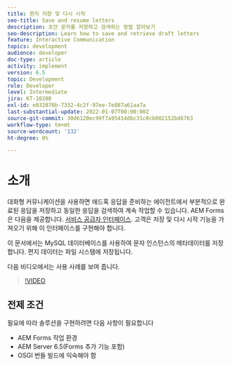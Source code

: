 ```yaml
---
title: 편지 저장 및 다시 시작
seo-title: Save and resume letters
description: 초안 문자를 저장하고 검색하는 방법 알아보기
seo-description: Learn how to save and retrieve draft letters
feature: Interactive Communication
topics: development
audience: developer
doc-type: article
activity: implement
version: 6.5
topic: Development
role: Developer
level: Intermediate
jira: KT-10208
exl-id: e032070b-7332-4c2f-97ee-7e887a61aa7a
last-substantial-update: 2022-01-07T00:00:00Z
source-git-commit: 30d6120ec99f7a95414dbc31c0cb002152bd6763
workflow-type: tm+mt
source-wordcount: '132'
ht-degree: 0%

---
```


# 소개

대화형 커뮤니케이션을 사용하면 애드혹 응답을 준비하는 에이전트에서 부분적으로 완료된 응답을 저장하고 동일한 응답을 검색하여 계속 작업할 수 있습니다. AEM Forms은 다음을 제공합니다. [서비스 공급자 인터페이스](https://developer.adobe.com/experience-manager/reference-materials/6-5/forms/javadocs/com/adobe/fd/ccm/ccr/ccrDocumentInstance/api/services/CCRDocumentInstanceService.html). 고객은 저장 및 다시 시작 기능을 가져오기 위해 이 인터페이스를 구현해야 합니다.

이 문서에서는 MySQL 데이터베이스를 사용하여 문자 인스턴스의 메타데이터를 저장합니다. 편지 데이터는 파일 시스템에 저장됩니다.

다음 비디오에서는 사용 사례를 보여 줍니다.

>[!VIDEO](https://video.tv.adobe.com/v/342129?quality=12&learn=on)

## 전제 조건

필요에 따라 솔루션을 구현하려면 다음 사항이 필요합니다

* AEM Forms 작업 환경
* AEM Server 6.5(Forms 추가 기능 포함)
* OSGI 번들 빌드에 익숙해야 함
